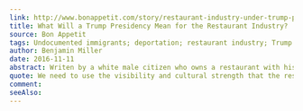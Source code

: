 ```yaml
---
link: http://www.bonappetit.com/story/restaurant-industry-under-trump-presidency
title: What Will a Trump Presidency Mean for the Restaurant Industry?
source: Bon Appetit
tags: Undocumented immigrants; deportation; restaurant industry; Trump
author: Benjamin Miller
date: 2016-11-11
abstract: Writen by a white male citizen who owns a restaurant with his wife, who is an undocumented immigrant from Mexico, the article explores their initial rections to a Trump presidency.
quote: We need to use the visibility and cultural strength that the restaurant industry wields to fight for human rights.
comment:
seeAlso:
---
```

